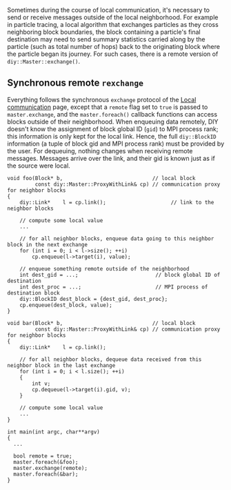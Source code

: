 Sometimes during the course of local communication, it's necessary to send or receive messages outside of the local
neighborhood. For example in particle tracing, a local algorithm that exchanges particles as they cross neighboring
block boundaries, the block containing a particle's final destination may need to send summary statistics carried along
by the particle (such as total number of hops) back to the originating block where the particle began its journey. For
such cases, there is a remote version of `diy::Master::exchange()`.

## Synchronous remote `rexchange`

Everything follows the synchronous `exchange` protocol of the [Local communication](local_comm.md) page, except that a
`remote` flag set to `true` is passed to `master.exchange`, and the `master.foreach()` callback functions can access
blocks outside of their neighborhood.
When enqueuing data remotely, DIY doesn't know the assignment of block global ID (`gid`) to MPI process rank; this
information is only kept for the local link. Hence, the full `diy::BlockID` information (a tuple of block gid and MPI
process rank) must be provided by the user. For dequeuing, nothing changes when receiving remote messages. Messages
arrive over the link, and their gid is known just as if the source were local.

~~~~{.cpp}
void foo(Block* b,                             // local block
         const diy::Master::ProxyWithLink& cp) // communication proxy for neighbor blocks
{
    diy::Link*    l = cp.link();                     // link to the neighbor blocks

    // compute some local value
    ...

    // for all neighbor blocks, enqueue data going to this neighbor block in the next exchange
    for (int i = 0; i < l->size(); ++i)
        cp.enqueue(l->target(i), value);

    // enqueue something remote outside of the neighborhood
    int dest_gid = ...;                         // block global ID of destination
    int dest_proc = ...;                        // MPI process of destination block
    diy::BlockID dest_block = {dest_gid, dest_proc};
    cp.enqueue(dest_block, value);
}

void bar(Block* b,                             // local block
         const diy::Master::ProxyWithLink& cp) // communication proxy for neighbor blocks
{
    diy::Link*    l = cp.link();

    // for all neighbor blocks, dequeue data received from this neighbor block in the last exchange
    for (int i = 0; i < l.size(); ++i)
    {
        int v;
        cp.dequeue(l->target(i).gid, v);
    }

    // compute some local value
    ...
}

int main(int argc, char**argv)
{
  ...

  bool remote = true;
  master.foreach(&foo);
  master.exchange(remote);
  master.foreach(&bar);
}
~~~~

